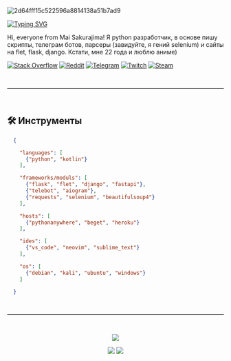 ![2d64fff15c522596a8814138a51b7ad9](https://github.com/MyMaiSan/MyMaiSan/assets/166984233/f97b15e3-2ef8-4bc5-9e5f-ea9b5ca2c6ab)

[![Typing SVG](https://readme-typing-svg.demolab.com?font=Fira+Code&pause=1000&random=false&width=435&lines=I%60m+Mai+San%2C+Python+Developer)](https://git.io/typing-svg)

Hi, everyone from Mai Sakurajima! Я python разработчик, в основе пишу скрипты, телеграм ботов, парсеры (завидуйте, я гений selenium) и сайты на flet, flask, django. Кстати, мне 22 года и люблю аниме)

[![Stack Overflow](https://img.shields.io/badge/-Stackoverflow-FE7A16?style=for-the-badge&logo=stack-overflow&logoColor=white)](https://stackoverflow.com/users/23589316/sakurajima-mai)
[![Reddit](https://img.shields.io/badge/Reddit-%23FF4500.svg?style=for-the-badge&logo=Reddit&logoColor=white)](https://www.reddit.com/user/MyMaiSakurajima/)
[![Telegram](https://img.shields.io/badge/Telegram-2CA5E0?style=for-the-badge&logo=telegram&logoColor=white)](https://t.me/MyMaiSakurajima)
[![Twitch](https://img.shields.io/badge/Twitch-%239146FF.svg?style=for-the-badge&logo=Twitch&logoColor=white)](https://www.twitch.tv/mymaisakurajima)
[![Steam](https://img.shields.io/badge/steam-%23000000.svg?style=for-the-badge&logo=steam&logoColor=white)](https://steamcommunity.com/id/MyMaiSakurajima/)

</br>

-----

</br>

## 🛠️ Инструменты

```json
  {

    "languages": [
      {"python", "kotlin"}
    ],

    "frameworks/moduls": [
      {"flask", "flet", "django", "fastapi"},
      {"telebot", "aiogram"},
      {"requests", "selenium", "beautifulsoup4"}
    ],

    "hosts": [
      {"pythonanywhere", "beget", "heroku"}
    ],

    "ides": [
      {"vs_code", "neovim", "sublime_text"}
    ],

    "os": [
      {"debian", "kali", "ubuntu", "windows"}
    ]

  }
```

</br>

-----

</br>

<p align="center">
  <img src="https://github-profile-summary-cards.vercel.app/api/cards/profile-details?username=MyMaiSan&theme=dracula">
</p>
<p align="center">
  <img src="https://github-profile-summary-cards.vercel.app/api/cards/productive-time?username=MyMaiSan&theme=dracula">
  <img src="https://github-profile-summary-cards.vercel.app/api/cards/stats?username=MyMaiSan&theme=dracula">
</p>
